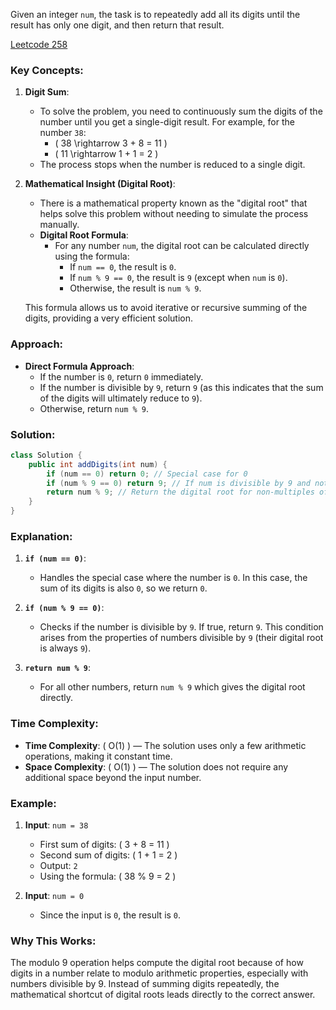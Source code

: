 Given an integer `num`, the task is to repeatedly add all its digits until the result has only one digit, and then return that result.

[Leetcode 258](https://leetcode.com/problems/add-digits/description/)

### Key Concepts:

1. **Digit Sum**: 
   - To solve the problem, you need to continuously sum the digits of the number until you get a single-digit result. For example, for the number `38`:
     - \( 38 \rightarrow 3 + 8 = 11 \)
     - \( 11 \rightarrow 1 + 1 = 2 \)
   - The process stops when the number is reduced to a single digit.

2. **Mathematical Insight (Digital Root)**:
   - There is a mathematical property known as the "digital root" that helps solve this problem without needing to simulate the process manually.
   - **Digital Root Formula**:
     - For any number `num`, the digital root can be calculated directly using the formula:
       - If `num == 0`, the result is `0`.
       - If `num % 9 == 0`, the result is `9` (except when `num` is `0`).
       - Otherwise, the result is `num % 9`.

   This formula allows us to avoid iterative or recursive summing of the digits, providing a very efficient solution.

### Approach:

- **Direct Formula Approach**:
  - If the number is `0`, return `0` immediately.
  - If the number is divisible by `9`, return `9` (as this indicates that the sum of the digits will ultimately reduce to `9`).
  - Otherwise, return `num % 9`.

### Solution:

```java
class Solution {
    public int addDigits(int num) {
        if (num == 0) return 0; // Special case for 0
        if (num % 9 == 0) return 9; // If num is divisible by 9 and not 0
        return num % 9; // Return the digital root for non-multiples of 9
    }
}
```

### Explanation:

1. **`if (num == 0)`**: 
   - Handles the special case where the number is `0`. In this case, the sum of its digits is also `0`, so we return `0`.

2. **`if (num % 9 == 0)`**:
   - Checks if the number is divisible by `9`. If true, return `9`. This condition arises from the properties of numbers divisible by `9` (their digital root is always `9`).

3. **`return num % 9`**:
   - For all other numbers, return `num % 9` which gives the digital root directly.

### Time Complexity:

- **Time Complexity**: \( O(1) \) — The solution uses only a few arithmetic operations, making it constant time.
- **Space Complexity**: \( O(1) \) — The solution does not require any additional space beyond the input number.

### Example:

1. **Input**: `num = 38`
   - First sum of digits: \( 3 + 8 = 11 \)
   - Second sum of digits: \( 1 + 1 = 2 \)
   - Output: `2`
   - Using the formula: \( 38 \% 9 = 2 \)

2. **Input**: `num = 0`
   - Since the input is `0`, the result is `0`.

### Why This Works:
The modulo 9 operation helps compute the digital root because of how digits in a number relate to modulo arithmetic properties, especially with numbers divisible by 9. Instead of summing digits repeatedly, the mathematical shortcut of digital roots leads directly to the correct answer.

